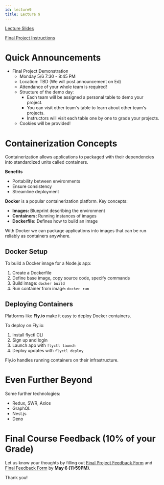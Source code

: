 ```yaml
---
id: lecture9
title: Lecture 9
---
```


[Lecture Slides](https://docs.google.com/presentation/d/1aAG-3sTxKT90whxWbWZW6mbKD8dv8DdOTa_zyS_ZKk0/edit?usp=sharing)

[Final Project Instructions](finalproject)

# Quick Announcements

- Final Project Demonstration
  - Monday 5/6 7:30 - 8:45 PM
  - Location: TBD (We will post announcement on Ed)
  - Attendance of your whole team is required!
  - Structure of the demo day:
    - Each team will be assigned a personal table to demo your project.
    - You can visit other team's table to learn about other team's projects.
    - Instructors will visit each table one by one to grade your projects.
  - Cookies will be provided!

# Containerization Concepts

Containerization allows applications to packaged with their dependencies into standardized units called containers.

**Benefits**

- Portability between environments
- Ensure consistency
- Streamline deployment

**Docker** is a popular containerization platform. Key concepts:

- **Images:** Blueprint describing the environment
- **Containers:** Running instances of images
- **Dockerfile:** Defines how to build an image

With Docker we can package applications into images that can be run reliably as containers anywhere.

## Docker Setup

To build a Docker image for a Node.js app:

1. Create a Dockerfile
2. Define base image, copy source code, specify commands
3. Build image: `docker build`
4. Run container from image: `docker run`

## Deploying Containers

Platforms like **Fly.io** make it easy to deploy Docker containers.

To deploy on Fly.io:

1. Install flyctl CLI
2. Sign up and login
3. Launch app with `flyctl launch`
4. Deploy updates with `flyctl deploy`

Fly.io handles running containers on their infrastructure.

# Even Further Beyond

Some further technologies:

- Redux, SWR, Axios
- GraphQL
- Nest.js
- Deno

# Final Course Feedback (10% of your Grade)

Let us know your thoughts by filling out [Final Project Feedback Form](https://forms.gle/1xVW4cdW9vfNfSsXA) and [Final Feedback Form](https://forms.gle/X2x1j33xdAgb4MAVA) by **May 6 (11:59PM)**.

Thank you!
